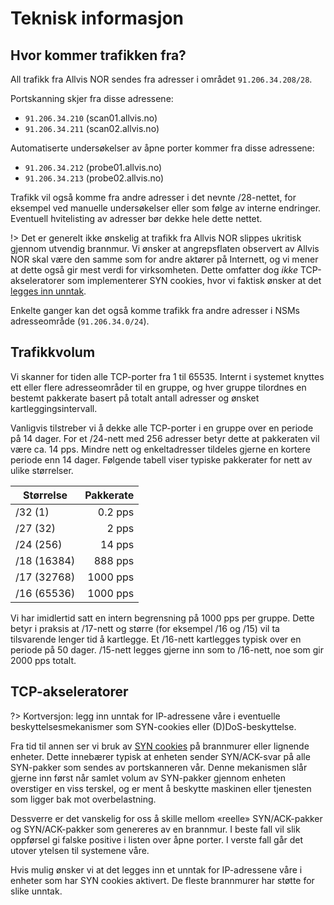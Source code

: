 # Teknisk informasjon

## Hvor kommer trafikken fra?

All trafikk fra Allvis NOR sendes fra adresser i området
`91.206.34.208/28`.

Portskanning skjer fra disse adressene:

* `91.206.34.210` (scan01.allvis.no)
* `91.206.34.211` (scan02.allvis.no)

Automatiserte undersøkelser av åpne porter kommer fra disse adressene:

* `91.206.34.212` (probe01.allvis.no)
* `91.206.34.213` (probe02.allvis.no)

Trafikk vil også komme fra andre adresser i det nevnte /28-nettet, for
eksempel ved manuelle undersøkelser eller som følge av interne
endringer. Eventuell hvitelisting av adresser bør dekke hele dette
nettet.

!> Det er generelt ikke ønskelig at trafikk fra Allvis NOR slippes
   ukritisk gjennom utvendig brannmur. Vi ønsker at angrepsflaten
   observert av Allvis NOR skal være den samme som for andre aktører
   på Internett, og vi mener at dette også gir mest verdi for
   virksomheten. Dette omfatter dog *ikke* TCP-akseleratorer som
   implementerer SYN cookies, hvor vi faktisk ønsker at det [legges
   inn unntak](#tcp-akseleratorer).

Enkelte ganger kan det også komme trafikk fra andre adresser i NSMs
adresseområde (`91.206.34.0/24`).

## Trafikkvolum

Vi skanner for tiden alle TCP-porter fra 1 til 65535. Internt i
systemet knyttes ett eller flere adresseområder til en gruppe, og hver
gruppe tilordnes en bestemt pakkerate basert på totalt antall adresser
og ønsket kartleggingsintervall.

Vanligvis tilstreber vi å dekke alle TCP-porter i en gruppe over en
periode på 14 dager. For et /24-nett med 256 adresser betyr dette at
pakkeraten vil være ca. 14 pps. Mindre nett og enkeltadresser tildeles
gjerne en kortere periode enn 14 dager. Følgende tabell viser typiske
pakkerater for nett av ulike størrelser.

| Størrelse   | Pakkerate |
| ----------- | --------: |
| /32 (1)     |   0.2 pps |
| /27 (32)    |     2 pps |
| /24 (256)   |    14 pps |
| /18 (16384) |   888 pps |
| /17 (32768) |  1000 pps |
| /16 (65536) |  1000 pps |

Vi har imidlertid satt en intern begrensning på 1000 pps per
gruppe. Dette betyr i praksis at /17-nett og større (for eksempel /16
og /15) vil ta tilsvarende lenger tid å kartlegge. Et /16-nett
kartlegges typisk over en periode på 50 dager. /15-nett legges gjerne
inn som to /16-nett, noe som gir 2000 pps totalt.

## TCP-akseleratorer

?> Kortversjon: legg inn unntak for IP-adressene våre i eventuelle
   beskyttelsesmekanismer som SYN-cookies eller (D)DoS-beskyttelse.

Fra tid til annen ser vi bruk av
[SYN cookies](https://en.wikipedia.org/wiki/SYN_cookies) på brannmurer
eller lignende enheter. Dette innebærer typisk at enheten sender
SYN/ACK-svar på alle SYN-pakker som sendes av portskanneren vår.
Denne mekanismen slår gjerne inn først når samlet volum av SYN-pakker
gjennom enheten overstiger en viss terskel, og er ment å beskytte
maskinen eller tjenesten som ligger bak mot overbelastning.

Dessverre er det vanskelig for oss å skille mellom «reelle»
SYN/ACK-pakker og SYN/ACK-pakker som genereres av en brannmur. I beste
fall vil slik oppførsel gi falske positive i listen over åpne
porter. I verste fall går det utover ytelsen til systemene våre.

Hvis mulig ønsker vi at det legges inn et unntak for IP-adressene våre
i enheter som har SYN cookies aktivert. De fleste brannmurer har
støtte for slike unntak.
